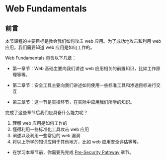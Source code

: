 # Web Fundamentals

## 前言

本节课程的主要目标是教会我们如何攻击 web 应用。为了成功地攻击和利用 web 应用，我们需要知道 web 应用是如何工作的。

Web Fundamentals 包含以下几章：

- 第一章节：Web 基础主要向我们讲述 web 应用相关的前置知识，比如工作原理等等。

- 第二章节：安全工具主要向我们讲述如何使用一些标准工具和渗透目标进行交互
- 第三章节：这一节是实操环节，在实际中应用我们所学的知识。

完成了这些章节后我们应具备什么能力呢？

1. 理解 web 应用是如何工作的
2. 懂得利用一些标准化工具攻击 web 应用
3. 阐述以及利用一些常见的 web 漏洞
4. 将以上所学的知识应用于其他地方，比如 web 应用安全评估等等。

- 在学习本章节前，你需要先完成 [Pre-Security Pathway](https://tryhackme.com/paths) 章节。







